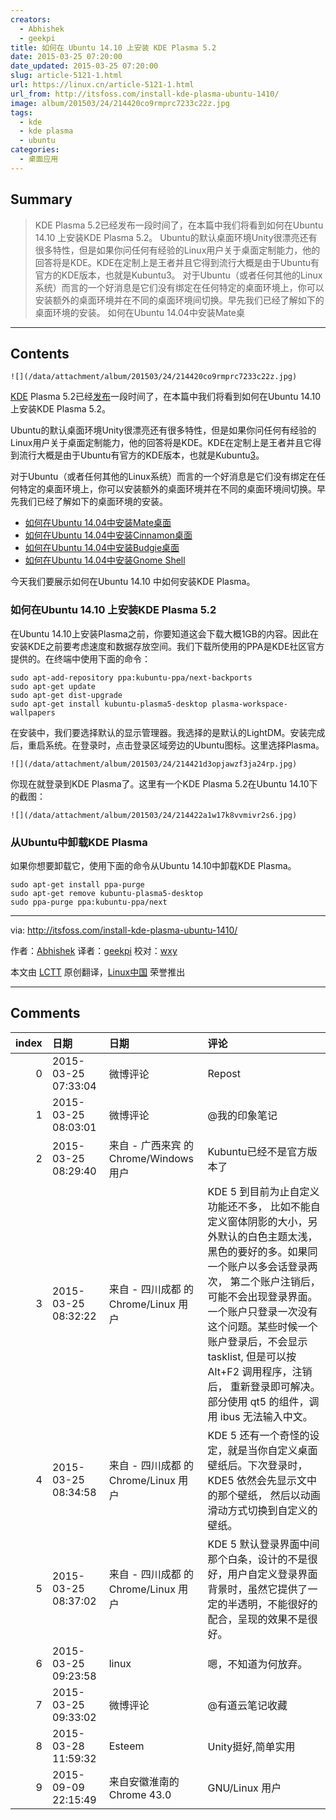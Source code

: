 ```yaml
---
creators:
  - Abhishek
  - geekpi
title: 如何在 Ubuntu 14.10 上安装 KDE Plasma 5.2
date: 2015-03-25 07:20:00
date_updated: 2015-03-25 07:20:00
slug: article-5121-1.html
url: https://linux.cn/article-5121-1.html
url_from: http://itsfoss.com/install-kde-plasma-ubuntu-1410/
image: album/201503/24/214420co9rmprc7233c22z.jpg
tags:
  - kde
  - kde plasma
  - ubuntu
categories:
  - 桌面应用
---
```


## Summary

> KDE Plasma 5.2已经发布一段时间了，在本篇中我们将看到如何在Ubuntu 14.10 上安装KDE Plasma 5.2。 Ubuntu的默认桌面环境Unity很漂亮还有很多特性，但是如果你问任何有经验的Linux用户关于桌面定制能力，他的回答将是KDE。KDE在定制上是王者并且它得到流行大概是由于Ubuntu有官方的KDE版本，也就是Kubuntu3。 对于Ubuntu（或者任何其他的Linux系统）而言的一个好消息是它们没有绑定在任何特定的桌面环境上，你可以安装额外的桌面环境并在不同的桌面环境间切换。早先我们已经了解如下的桌面环境的安装。  如何在Ubuntu 14.04中安装Mate桌

***

<!-- more -->

## Contents

`![](/data/attachment/album/201503/24/214420co9rmprc7233c22z.jpg)`

[KDE](https://www.kde.org/) Plasma 5.2已经[发布](https://dot.kde.org/2015/01/27/plasma-52-beautiful-and-featureful)一段时间了，在本篇中我们将看到如何在Ubuntu 14.10 上安装KDE Plasma 5.2。

Ubuntu的默认桌面环境Unity很漂亮还有很多特性，但是如果你问任何有经验的Linux用户关于桌面定制能力，他的回答将是KDE。KDE在定制上是王者并且它得到流行大概是由于Ubuntu有官方的KDE版本，也就是Kubuntu[3](http://www.kubuntu.org/)。

对于Ubuntu（或者任何其他的Linux系统）而言的一个好消息是它们没有绑定在任何特定的桌面环境上，你可以安装额外的桌面环境并在不同的桌面环境间切换。早先我们已经了解如下的桌面环境的安装。

* [如何在Ubuntu 14.04中安装Mate桌面](http://itsfoss.com/install-mate-desktop-ubuntu-14-04/)
* [如何在Ubuntu 14.04中安装Cinnamon桌面](http://itsfoss.com/install-cinnamon-24-ubuntu-1404/)
* [如何在Ubuntu 14.04中安装Budgie桌面](http://itsfoss.com/install-budgie-desktop-ubuntu-1404/)
* [如何在Ubuntu 14.04中安装Gnome Shell](http://itsfoss.com/how-to-install-gnome-in-ubuntu-14-04/)

今天我们要展示如何在Ubuntu 14.10 中如何安装KDE Plasma。

### 如何在Ubuntu 14.10 上安装KDE Plasma 5.2

在Ubuntu 14.10上安装Plasma之前，你要知道这会下载大概1GB的内容。因此在安装KDE之前要考虑速度和数据存放空间。我们下载所使用的PPA是KDE社区官方提供的。在终端中使用下面的命令：

```shell
sudo apt-add-repository ppa:kubuntu-ppa/next-backports
sudo apt-get update
sudo apt-get dist-upgrade
sudo apt-get install kubuntu-plasma5-desktop plasma-workspace-wallpapers
```

在安装中，我们要选择默认的显示管理器。我选择的是默认的LightDM。安装完成后，重启系统。在登录时，点击登录区域旁边的Ubuntu图标。这里选择Plasma。

`![](/data/attachment/album/201503/24/214421d3opjawzf3ja24rp.jpg)`

你现在就登录到KDE Plasma了。这里有一个KDE Plasma 5.2在Ubuntu 14.10下的截图：

`![](/data/attachment/album/201503/24/214422a1w17k8vvmivr2s6.jpg)`

### 从Ubuntu中卸载KDE Plasma

如果你想要卸载它，使用下面的命令从Ubuntu 14.10中卸载KDE Plasma。

```shell
sudo apt-get install ppa-purge
sudo apt-get remove kubuntu-plasma5-desktop
sudo ppa-purge ppa:kubuntu-ppa/next
```

---

via: <http://itsfoss.com/install-kde-plasma-ubuntu-1410/>

作者：[Abhishek](http://itsfoss.com/author/Abhishek/) 译者：[geekpi](https://github.com/geekpi) 校对：[wxy](https://github.com/wxy)

本文由 [LCTT](https://github.com/LCTT/TranslateProject) 原创翻译，[Linux中国](https://linux.cn/) 荣誉推出

***

## Comments

|   index | 日期                | 日期                                      | 评论                                                                                                                                                                                                                                                                                                                                                              |
|--------:|:--------------------|:------------------------------------------|:------------------------------------------------------------------------------------------------------------------------------------------------------------------------------------------------------------------------------------------------------------------------------------------------------------------------------------------------------------------|
|       0 | 2015-03-25 07:33:04 | 微博评论                                  | Repost                                                                                                                                                                                                                                                                                                                                                            |
|       1 | 2015-03-25 08:03:01 | 微博评论                                  | @我的印象笔记                                                                                                                                                                                                                                                                                                                                                     |
|       2 | 2015-03-25 08:29:40 | 来自 - 广西来宾 的 Chrome/Windows 用户    | Kubuntu已经不是官方版本了                                                                                                                                                                                                                                                                                                                                         |
|       3 | 2015-03-25 08:32:22 | 来自 - 四川成都 的 Chrome/Linux 用户      | KDE 5 到目前为止自定义功能还不多， 比如不能自定义窗体阴影的大小，另外默认的白色主题太浅，黑色的要好的多。如果同一个账户以多会话登录两次， 第二个账户注销后，可能不会出现登录界面。一个账户只登录一次没有这个问题。某些时候一个账户登录后，不会显示 tasklist, 但是可以按 Alt+F2 调用程序，注销后， 重新登录即可解决。部分使用 qt5 的组件，调用 ibus 无法输入中文。 |
|       4 | 2015-03-25 08:34:58 | 来自 - 四川成都 的 Chrome/Linux 用户      | KDE 5 还有一个奇怪的设定，就是当你自定义桌面壁纸后。下次登录时，KDE5 依然会先显示文中的那个壁纸， 然后以动画滑动方式切换到自定义的壁纸。                                                                                                                                                                                                                          |
|       5 | 2015-03-25 08:37:02 | 来自 - 四川成都 的 Chrome/Linux 用户      | KDE 5 默认登录界面中间那个白条，设计的不是很好，用户自定义登录界面背景时，虽然它提供了一定的半透明，不能很好的配合，呈现的效果不是很好。                                                                                                                                                                                                                          |
|       6 | 2015-03-25 09:23:58 | linux                                     | 嗯，不知道为何放弃。                                                                                                                                                                                                                                                                                                                                              |
|       7 | 2015-03-25 09:33:02 | 微博评论                                  | @有道云笔记收藏                                                                                                                                                                                                                                                                                                                                                   |
|       8 | 2015-03-28 11:59:32 | Esteem                                    | Unity挺好,简单实用                                                                                                                                                                                                                                                                                                                                                |
|       9 | 2015-09-09 22:15:49 | 来自安徽淮南的 Chrome 43.0|GNU/Linux 用户 | 第一句话现在是sudo add-apt-repository ppa:kubuntu-ppa/backports                                                                                                                                                                                                                                                                                                   |
